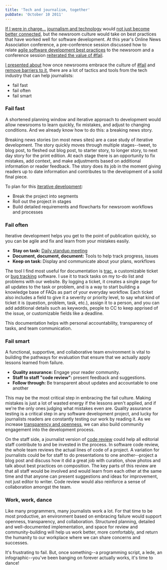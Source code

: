 ```yaml
---
title: 'Tech and journalism, together'
pubDate: 'October 10 2011'
---
```


<p><a href="http://ona11.journalists.org/sessions/if-i-were-in-charge-id-_____/">If I were in charge...</a> <a href="http://www.knightfoundation.org/publications/interim-review-knight-news-challenge">journalism and technology</a> would <a href="http://newsosaur.blogspot.com/2011/08/newspapers-need-jolt-of-silicon-valley.html">not just become better connected</a>, but the newsroom culture would take on best practices that have worked well for software development. At this year&#39;s Online News Association conference, a pre-conference session discussed how to relate&nbsp;<a href="http://ona11.journalists.org/sessions/agile-product-design-and-project-management/">agile software development best practices</a>&nbsp;to the newsroom&nbsp;and a conference session <a href="http://ona11.journalists.org/sessions/i-screwed-up-and-you-will-too/">reiterated the value of #fail</a>.&nbsp;</p>
<p><a href="http://ona11.sched.org/event/e7d211e7ffd82becbaf2f3f0f7a9c437">I presented about</a> how once newsrooms embrace the culture of <a href="http://carnivalofjournalism.com/2011/04/12/carnival-of-fail-the-next-jcarn/">#fail</a> and <a href="http://blog.digidave.org/2011/08/barriers-to-failure">remove barriers to it</a>, there are a lot of tactics and tools from the tech industry that can help journalists:
<ul><li>fail fast</li>
<li>fail often</li>
<li>fail smart</li></ul></p>
<!--break-->
<h3>Fail fast</h3>
<p>A shortened planning window and iterative approach to development would allow newsrooms to learn quickly, fix mistakes, and adjust to changing conditions. And we already know how to do this: a breaking news story.</p>
<p>Breaking news stories (on most news sites) are a case study of iterative development. The story quickly moves through multiple stages--tweet, to blog post, to fleshed out blog post, to starter story, to longer story, to next day story for the print edition. At each stage there is an opportunity to fix mistakes, add context, and make adjustments based on additional information or reader feedback. The story does its job in the moment giving readers up to date information and contributes to the development of a solid final piece.</p>
<p>To plan for this <a href="http://en.wikipedia.org/wiki/Agile_software_development">iterative development</a>:</p>
<ul class="rteindent1">
<li>
Break the project into segments</li>
<li>
Roll out the project in stages</li>
<li>
Build detailed requirements and&nbsp;flowcharts for newsroom workflows and&nbsp;processes</li>
</ul>
<h3><strong>Fail often</strong></h3>
<p>Iterative development helps you get to the point of publication quickly, so you can be agile and fix and learn from your mistakes easily.</p>
<ul class="rteindent1">
<li>
<strong>Stay on task:</strong> <a href="http://www.slideshare.net/reborg/introduction-to-agile-development-with-scrum">Daily standup meeting</a></li>
<li>
<strong>Document, document, document:</strong>&nbsp;Tools to help track progress, issues</li>
<li>
<strong>Keep on task: </strong>Display and&nbsp;communicate about your plans,&nbsp;workflows</li>
</ul>
<p>The tool I find most useful for documentation is <a href="http://trac.edgewall.org/">trac</a>, a customizable ticket or <a href="http://en.wikipedia.org/wiki/Bug_tracking_system">bug tracking</a> software. I use it to track tasks on my to-do list and problems with our website. By logging a ticket, it creates a single page for all updates to the task or problem, and is a way to start building a knowledge base of FAQs as part of your everyday workflow. Each ticket also includes a field to give it a severity or priority level, to say what kind of ticket it is (question, problem, task, etc.), assign it to a person, and you can add additional details such as keywords, people to CC to keep apprised of the issue, or customizable fields like a deadline.&nbsp;</p>
<p>This documentation helps with personal accountability, transparency of tasks, and team communication.&nbsp;</p>
<h3>Fail smart</h3>
<p>A functional, supportive, and collaborative team environment is vital to building the pathways for evaluation that ensure that we actually apply lessons learned from failure.</p>
<ul class="rteindent1">
<li>
<strong>Quality assurance:</strong> Engage your reader&nbsp;community.</li>
<li>
<strong>Staff to staff &quot;code review&quot;: </strong>present&nbsp;feedback and suggestions.</li>
<li>
<strong>Follow through: </strong>Be transparent about&nbsp;updates and accountable to one another</li>
</ul>
<p>This may be the most critical step in embracing the fail culture. Making mistakes is just a lot of wasted energy if the lessons aren&#39;t applied, and if we&#39;re the only ones judging what mistakes even are. Quality assurance testing is a critical step in any software development project, and lucky for journalists readers are constantly testing our work by reading it. As we increase <a href="http://www.niemanlab.org/2011/10/what-newsrooms-can-learn-from-open-source-and-maker-culture/">transparency and openness</a>, we can also build community engagement into the development process.</p>
<p>On the staff side, a journalist version of <a href="http://en.wikipedia.org/wiki/Code_review">code review</a> could help all editorial staff contribute to and be invested in the process. In software code review, the whole team reviews the actual lines of code of a project. A variation for journalists could be for staff to do presentations to one another--project a blog post and discuss how it did a great job with curation, show photos and talk about best practices on composition. The key parts of this review are that all staff would be involved and would learn from each other at the same time and that anyone can present suggestions and ideas for improvement, not just editor to writer. Code review would also reinforce a sense of collaboration amongst the team.</p>
<h3>Work, work, dance</h3>
<p>Like many programmers, many journalists work a lot. For that time to be most productive, an environment based on embracing failure would support openness, transparency, and collaboration. Structured planning, detailed and well-documented implementation, and space for review and community-building will help us work better, more comfortably, and return the humanity to our workplace where we can share concerns and successes.</p>
<p>It&#39;s frustrating to fail. But, once something--a programming script, a lede, an infographic--you&#39;ve been banging on forever actually works, it&#39;s time to dance!&nbsp;</p>


